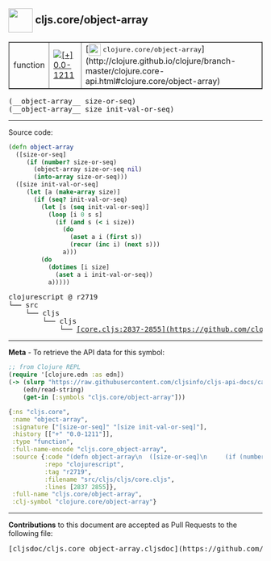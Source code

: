 ## <img width="48px" valign="middle" src="http://i.imgur.com/Hi20huC.png"> cljs.core/object-array

 <table border="1">
<tr>

<td>function</td>
<td><a href="https://github.com/cljsinfo/cljs-api-docs/tree/0.0-1211"><img valign="middle" alt="[+] 0.0-1211" src="https://img.shields.io/badge/+-0.0--1211-lightgrey.svg"></a> </td>
<td>
[<img height="24px" valign="middle" src="http://i.imgur.com/1GjPKvB.png"> <samp>clojure.core/object-array</samp>](http://clojure.github.io/clojure/branch-master/clojure.core-api.html#clojure.core/object-array)
</td>
</tr>
</table>

 <samp>
(__object-array__ size-or-seq)<br>
</samp>
 <samp>
(__object-array__ size init-val-or-seq)<br>
</samp>

---





Source code:

```clj
(defn object-array
  ([size-or-seq]
     (if (number? size-or-seq)
       (object-array size-or-seq nil)
       (into-array size-or-seq)))
  ([size init-val-or-seq]
     (let [a (make-array size)]
       (if (seq? init-val-or-seq)
         (let [s (seq init-val-or-seq)]
           (loop [i 0 s s]
             (if (and s (< i size))
               (do
                 (aset a i (first s))
                 (recur (inc i) (next s)))
               a)))
         (do
           (dotimes [i size]
             (aset a i init-val-or-seq))
           a)))))
```

 <pre>
clojurescript @ r2719
└── src
    └── cljs
        └── cljs
            └── <ins>[core.cljs:2837-2855](https://github.com/clojure/clojurescript/blob/r2719/src/cljs/cljs/core.cljs#L2837-L2855)</ins>
</pre>


---

__Meta__ - To retrieve the API data for this symbol:

```clj
;; from Clojure REPL
(require '[clojure.edn :as edn])
(-> (slurp "https://raw.githubusercontent.com/cljsinfo/cljs-api-docs/catalog/cljs-api.edn")
    (edn/read-string)
    (get-in [:symbols "cljs.core/object-array"]))
```

```clj
{:ns "cljs.core",
 :name "object-array",
 :signature ["[size-or-seq]" "[size init-val-or-seq]"],
 :history [["+" "0.0-1211"]],
 :type "function",
 :full-name-encode "cljs.core_object-array",
 :source {:code "(defn object-array\n  ([size-or-seq]\n     (if (number? size-or-seq)\n       (object-array size-or-seq nil)\n       (into-array size-or-seq)))\n  ([size init-val-or-seq]\n     (let [a (make-array size)]\n       (if (seq? init-val-or-seq)\n         (let [s (seq init-val-or-seq)]\n           (loop [i 0 s s]\n             (if (and s (< i size))\n               (do\n                 (aset a i (first s))\n                 (recur (inc i) (next s)))\n               a)))\n         (do\n           (dotimes [i size]\n             (aset a i init-val-or-seq))\n           a)))))",
          :repo "clojurescript",
          :tag "r2719",
          :filename "src/cljs/cljs/core.cljs",
          :lines [2837 2855]},
 :full-name "cljs.core/object-array",
 :clj-symbol "clojure.core/object-array"}

```

---

__Contributions__ to this document are accepted as Pull Requests to the following file:

 <pre>
[cljsdoc/cljs.core_object-array.cljsdoc](https://github.com/cljsinfo/cljs-api-docs/blob/master/cljsdoc/cljs.core_object-array.cljsdoc)
</pre>

